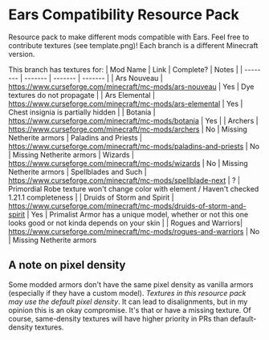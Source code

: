 # Ears Compatibility Resource Pack
Resource pack to make different mods compatible with Ears. Feel free to contribute textures (see template.png)!
Each branch is a different Minecraft version.

This branch has textures for:
| Mod Name | Link | Complete? | Notes |
| -------- | ------- | ------- |  ------- |
| Ars Nouveau | https://www.curseforge.com/minecraft/mc-mods/ars-nouveau | Yes | Dye textures do not propagate |
| Ars Elemental | https://www.curseforge.com/minecraft/mc-mods/ars-elemental | Yes | Chest insignia is partially hidden |
| Botania | https://www.curseforge.com/minecraft/mc-mods/botania | Yes |
| Archers | https://www.curseforge.com/minecraft/mc-mods/archers | No | Missing Netherite armors
| Paladins and Priests | https://www.curseforge.com/minecraft/mc-mods/paladins-and-priests | No |  Missing Netherite armors
| Wizards | https://www.curseforge.com/minecraft/mc-mods/wizards | No | Missing Netherite armors
| Spellblades and Such | https://www.curseforge.com/minecraft/mc-mods/spellblade-next | ? | Primordial Robe texture won't change color with element / Haven't checked 1.21.1 completeness |
| Druids of Storm and Spirit | https://www.curseforge.com/minecraft/mc-mods/druids-of-storm-and-spirit | Yes | Primalist Armor has a unique model, whether or not this one looks good or not kinda depends on your skin |
| Rogues and Warriors| https://www.curseforge.com/minecraft/mc-mods/rogues-and-warriors | No |  Missing Netherite armors

## A note on pixel density
Some modded armors don't have the same pixel density as vanilla armors (especially if they have a custom model). 
*Textures in this resource pack may use the default pixel density*. It can lead to disalignments, but in my opinion this is an okay compromise. It's that or have a missing texture.
Of course, same-density textures will have higher priority in PRs than default-density textures.
